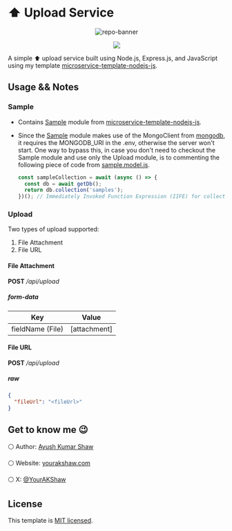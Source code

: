 # ⬆️ Upload Service

<p align="center">
  <img src="https://i.ibb.co/pj4D8ZZ/microservice-template-nodejs-js-social-preview-2.png" alt="repo-banner" />
</p>

<p align="center">
  <a href="https://www.x.com/YourAKShaw"><img src="https://img.shields.io/badge/@YourAKShaw-000000?style=for-the-badge&logo=x&logoColor=white" /></a>
</p>

A simple ⬆️ upload service built using Node.js, Express.js, and JavaScript using my template [microservice-template-nodejs-js](https://github.com/YourAKShaw/microservice-template-nodejs-js).

## Usage && Notes

### Sample

- Contains [Sample](./src/sample/) module from [microservice-template-nodejs-js](https://github.com/YourAKShaw/microservice-template-nodejs-js).
- Since the [Sample](./src/sample/) module makes use of the MongoClient from [mongodb](https://www.mongodb.com/resources/languages/mongodb-with-nodejs), it requires the MONGODB_URI in the .env, otherwise the server won't start. One way to bypass this, in case you don't need to checkout the Sample module and use only the Upload module, is to commenting the following piece of code from [sample.model.js](./src/sample/sample.model.js).

  ```js
  const sampleCollection = await (async () => {
    const db = await getDb();
    return db.collection('samples');
  })(); // Immediately Invoked Function Expression (IIFE) for collection creation
  ```

### Upload

Two types of upload supported:

1. File Attachment
2. File URL

#### File Attachment

**POST** _/api/upload_

##### form-data

| Key              | Value        |
| ---------------- | ------------ |
| fieldName (File) | [attachment] |

#### File URL

**POST** _/api/upload_

##### raw

```json
{
  "fileUrl": "<fileUrl>"
}
```

## Get to know me 😉

⚪ Author: [Ayush Kumar Shaw](https://www.github.com/YourAKShaw)

⚪ Website: [yourakshaw.com](https://www.yourakshaw.com)

⚪ X: [@YourAKShaw](https://www.x.com/YourAKShaw)

## License

This template is [MIT licensed](./LICENSE).
